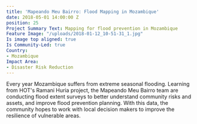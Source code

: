 ```yaml
---
title: 'Mapeando Meu Bairro: Flood Mapping in Mozambique'
date: 2018-05-01 14:00:00 Z
position: 25
Project Summary Text: Mapping for flood prevention in Mozambique
Feature Image: "/uploads/2018-01-12_10-51-31_1.jpg"
Is image top aligned: true
Is Community-Led: true
Country:
- Mozambique
Impact Area:
- Disaster Risk Reduction
---
```


Every year Mozambique suffers from extreme seasonal flooding. Learning from HOT's Ramani Huria project, the Mapeando Meu Bairro team are conducting flood extent surveys to better understand community risks and assets, and improve flood prevention planning. With this data, the community hopes to work with local decision makers to improve the resilience of vulnerable areas.